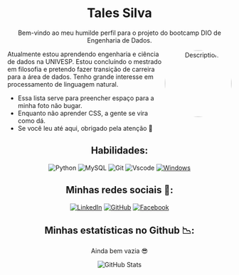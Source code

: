 # Tales Silva
<style>body {text-align: center}</style>

Bem-vindo ao meu humilde perfil para o projeto do bootcamp DIO de Engenharia de Dados.

<img src="https://media.licdn.com/dms/image/v2/D4D03AQEqS8JLUzgkDA/profile-displayphoto-shrink_800_800/profile-displayphoto-shrink_800_800/0/1702334098765?e=1732147200&v=beta&t=aj1lyfKCUwNah--BxFUaC62fMwv04jZZ4R82Z1MKj6M" alt="Description" width="150" height="150" style="border-radius: 100px;" align = "right" style="rotate">





<p align="left">
Atualmente estou aprendendo engenharia e ciência de dados na UNIVESP. Estou concluíndo o mestrado em filosofia e pretendo fazer transição de carreira para a área de dados. Tenho grande interesse em processamento de linguagem natural.
</p>

<ul align="left">
    <li>Essa lista serve para preencher espaço para a minha foto não bugar.</li>
    <li>Enquanto não aprender CSS, a gente se vira como dá. </li>
    <li>Se você leu até aqui, obrigado pela atenção 🤞</li>
</ul>

## Habilidades:
![Python](https://img.shields.io/badge/python-d85337?style=flate&logo=python&logoColor=3d2f2c)
![MySQL](https://img.shields.io/badge/MySQL-d85337?style=flat&logo=mysql&logoColor=white) ![Git](https://img.shields.io/badge/GIT-d85337?style=flat&logo=git&logoColor=white) ![Vscode](https://img.shields.io/badge/Vscode-d85337?style=flat&logo=visual-studio-code&logoColor=white) [![Windows](https://img.shields.io/badge/Windows-d85337?style=flat&logo=windows&logoColor=2CA5E0)](https://www.youtube.com/watch?v=dQw4w9WgXcQ) 




## Minhas redes sociais 📲:
[![LinkedIn](https://img.shields.io/badge/LinkedIn-d85337?style=for-the-badge&logo=linkedin&logoColor=white)](https://www.linkedin.com/in/tales-rodrigues-silva/) [![GitHub](https://img.shields.io/badge/GitHub-d85337?style=for-the-badge&logo=github&logoColor=white)](https://github.com/TalesRNSilva)
[![Facebook](https://img.shields.io/badge/Facebook-d85337?style=for-the-badge&logo=facebook&logoColor=white)](https://www.facebook.com/tales.cazoi)


## Minhas estatísticas no Github 📉:
Ainda bem vazia 😎

![GitHub Stats](https://github-readme-stats.vercel.app/api?username=TalesRNSilva&theme=darcula&title_color=D85337)

